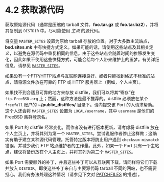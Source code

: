 # 4.2 获取源代码

获取原始源代码（通常是压缩的 tarball 文件，**foo.tar.gz** 或 **foo.tar.bz2**），并将其复制到 `DISTDIR` 中。尽可能使用 *主流* 的源代码。

将变量 `MASTER_SITES` 设置为原始 tarball 存放的位置。对于大多数主流站点，**bsd.sites.mk** 中有快捷方式定义。如果可能的话，请使用这些站点及其相关定义，以避免在源代码中重复相同的信息。由于这些站点会随着时间的推移发生变化，因此如果不使用这些快捷方式，可能会给每个人带来维护上的噩梦。有关详细信息，请参见 [`MASTER_SITES`](https://docs.freebsd.org/en/books/porters-handbook/makefiles/#makefile-master_sites)。

如果没有一个FTP/HTTP站点与互联网连接良好，或者只能找到格式不标准的站点，请将源文件放在可靠的 FTP 或 HTTP 服务器上（例如，个人主页）。

如果找不到合适且可靠的地方来存放 distfile，我们可以将其“寄存”在 `ftp.FreeBSD.org` 上；然而，这种方法是最不推荐的。distfile 必须放在某个 `freefall` 账户的 **\~/public\_distfiles/** 目录下。请向提交该 Port 的人请求帮助。这个人还会将 `MASTER_SITES` 设置为 `LOCAL/username`，其中 `username` 是他们的 FreeBSD 集群登录名。

如果 Port 的 distfile 经常变化，而作者没有进行版本更新，请考虑将 distfile 放在个人主页上，并将其列为第一个 `MASTER_SITES`。尝试说服作者停止这样做；这确实有助于建立某种源代码管理。托管特定版本将防止用户遇到 `checksum mismatch` 错误，并减少我们 FTP 站点维护者的工作量。此外，如果一个 Port 只有一个主站点，建议将备份放在个人主页上，并将其列为第二个 `MASTER_SITES`。

如果 Port 需要额外的补丁，并且这些补丁可以从互联网下载，请同样将它们下载并放入 `DISTDIR`。即使这些补丁来自与主要源代码 tarball 不同的网站，也不需要担心，我们有办法处理这种情况（请参见下文对 [PATCHFILES](https://docs.freebsd.org/en/books/porters-handbook/makefiles/#porting-patchfiles) 的描述）。
